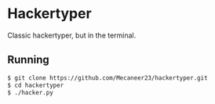 # Hackertyper

Classic hackertyper, but in the terminal.

## Running

```bash
$ git clone https://github.com/Mecaneer23/hackertyper.git
$ cd hackertyper
$ ./hacker.py
```
